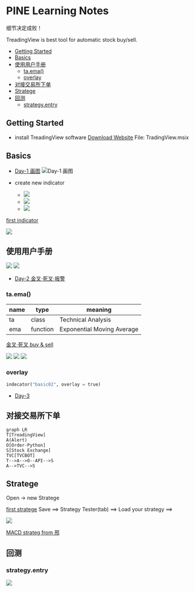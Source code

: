 <h1> PINE Learning Notes </h1>

细节决定成败！

TreadingView is best tool for automatic stock buy/sell.

- [Getting Started](#getting-started)
- [Basics](#basics)
- [使用用户手册](#使用用户手册)
  - [ta.ema()](#taema)
  - [overlay](#overlay)
- [对接交易所下单](#对接交易所下单)
- [Stratege](#stratege)
- [回测](#回测)
  - [strategy.entry](#strategyentry)
  
## Getting Started
* install TreadingView software
[Download Website](https://www.tradingview.com/desktop/)
File: TradingView.msix

## Basics
* [Day-1 画图](https://www.youtube.com/watch?v=6Nz2iPXo3xg)
![Day-1 画图](images/pickupData.png)

* create new indicator
  - ![](images/new_indicator.png)<br>
  - ![](images/new.png)
  - ![](images/dataWindow.png)
  
[first indicator](src/indicator01.pi)

![](images/addChart.png)

## 使用用户手册
![](images/manual.png) ![](images/manual2.png)

* [Day-2 金叉⋅死叉⋅报警](https://www.youtube.com/watch?v=1FxV9K9W9Vo)

### ta.ema() 

name|type|meaning
|---|---|---|
ta|class|Technical Analysis
ema|function|Exponential Moving Average

[金叉⋅死叉 buy & sell](src/indicator02.pi)

![](images/title.png)
![](images/fill.png)
![](images/alert.png)

### overlay
```py
indecator("basic02", overlay = true)
```

* [Day-3](https://www.youtube.com/watch?v=1yOFqMzrjWM&list=PL8nVz3ceLBeDRy9EFzd8Adux40Rxz94yi&index=9)

## 对接交易所下单
```mermaid
graph LR
T[TreadingView]
A(Alert)
O[Order-Python]
S[Stock Exchange]
TVC[TVCBOT]
T-->A-->O--API-->S
A-->TVC-->S
```

## Stratege

Open -> new Stratege

[first stratege](src/strategy01.pi)
Save ⟹ Strategy Tester(tab) ⟹ Load your strategy ⟹ 

![](images/strategy.png)

[MACD strateg from 邢](src/strategy02.py)

## 回测

### strategy.entry
![](images/strategy.entry.png)